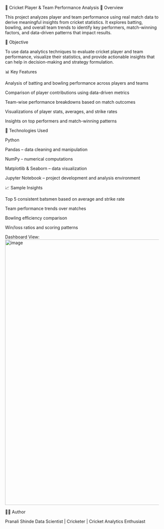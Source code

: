 🏏 Cricket Player & Team Performance Analysis
📘 Overview

This project analyzes player and team performance using real match data to derive meaningful insights from cricket statistics.
It explores batting, bowling, and overall team trends to identify key performers, match-winning factors, and data-driven patterns that impact results.

🎯 Objective

To use data analytics techniques to evaluate cricket player and team performance, visualize their statistics, and provide actionable insights that can help in decision-making and strategy formulation.

📊 Key Features

Analysis of batting and bowling performance across players and teams

Comparison of player contributions using data-driven metrics

Team-wise performance breakdowns based on match outcomes

Visualizations of player stats, averages, and strike rates

Insights on top performers and match-winning patterns

🧠 Technologies Used

Python

Pandas – data cleaning and manipulation

NumPy – numerical computations

Matplotlib & Seaborn – data visualization

Jupyter Notebook – project development and analysis environment

📈 Sample Insights

Top 5 consistent batsmen based on average and strike rate

Team performance trends over matches

Bowling efficiency comparison

Win/loss ratios and scoring patterns

Dashboard View:
<img width="1243" height="868" alt="image" src="https://github.com/user-attachments/assets/b99c69a0-6fe5-47d5-88b0-dcf412fe2ac0" />


🧑‍💻 Author

Pranali Shinde
Data Scientist | Cricketer | Cricket Analytics Enthusiast
